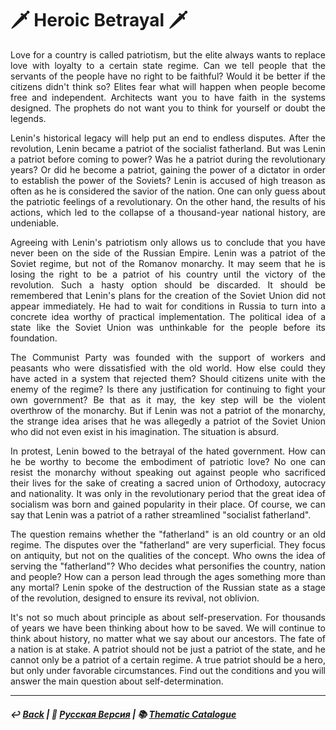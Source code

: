 # 🗡️ Heroic Betrayal 🗡️

<p align="justify">Love for a country is called patriotism, but the elite always wants to replace love with loyalty to a certain state regime. Can we tell people that the servants of the people have no right to be faithful? Would it be better if the citizens didn't think so? Elites fear what will happen when people become free and independent. Architects want you to have faith in the systems designed. The prophets do not want you to think for yourself or doubt the legends.</p>

<p align="justify">Lenin's historical legacy will help put an end to endless disputes. After the revolution, Lenin became a patriot of the socialist fatherland. But was Lenin a patriot before coming to power? Was he a patriot during the revolutionary years? Or did he become a patriot, gaining the power of a dictator in order to establish the power of the Soviets? Lenin is accused of high treason as often as he is considered the savior of the nation. One can only guess about the patriotic feelings of a revolutionary. On the other hand, the results of his actions, which led to the collapse of a thousand-year national history, are undeniable.</p>

<p align="justify">Agreeing with Lenin's patriotism only allows us to conclude that you have never been on the side of the Russian Empire. Lenin was a patriot of the Soviet regime, but not of the Romanov monarchy. It may seem that he is losing the right to be a patriot of his country until the victory of the revolution. Such a hasty option should be discarded. It should be remembered that Lenin's plans for the creation of the Soviet Union did not appear immediately. He had to wait for conditions in Russia to turn into a concrete idea worthy of practical implementation. The political idea of a state like the Soviet Union was unthinkable for the people before its foundation.</p>

<p align="justify">The Communist Party was founded with the support of workers and peasants who were dissatisfied with the old world. How else could they have acted in a system that rejected them? Should citizens unite with the enemy of the regime? Is there any justification for continuing to fight your own government? Be that as it may, the key step will be the violent overthrow of the monarchy. But if Lenin was not a patriot of the monarchy, the strange idea arises that he was allegedly a patriot of the Soviet Union who did not even exist in his imagination. The situation is absurd.</p>

<p align="justify">In protest, Lenin bowed to the betrayal of the hated government. How can he be worthy to become the embodiment of patriotic love? No one can resist the monarchy without speaking out against people who sacrificed their lives for the sake of creating a sacred union of Orthodoxy, autocracy and nationality. It was only in the revolutionary period that the great idea of socialism was born and gained popularity in their place. Of course, we can say that Lenin was a patriot of a rather streamlined "socialist fatherland".</p>

<p align="justify">The question remains whether the "fatherland" is an old country or an old regime. The disputes over the "fatherland" are very superficial. They focus on antiquity, but not on the qualities of the concept. Who owns the idea of serving the "fatherland"? Who decides what personifies the country, nation and people? How can a person lead through the ages something more than any mortal? Lenin spoke of the destruction of the Russian state as a stage of the revolution, designed to ensure its revival, not oblivion.</p>

<p align="justify">It's not so much about principle as about self-preservation. For thousands of years we have been thinking about how to be saved. We will continue to think about history, no matter what we say about our ancestors. The fate of a nation is at stake. A patriot should not be just a patriot of the state, and he cannot only be a patriot of a certain regime. A true patriot should be a hero, but only under favorable circumstances. Find out the conditions and you will answer the main question about self-determination.</p>

***

##### ↩️ [Back](index.md) | 🌻 [Русская Версия](heroic_betrayal-2.md) | 📚 [Thematic Catalogue](index_t.md)


